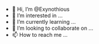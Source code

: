 - 👋 Hi, I’m @Exynothious
- 👀 I’m interested in ...
- 🌱 I’m currently learning ...
- 💞️ I’m looking to collaborate on ...
- 📫 How to reach me ...

<!---
Exynothious/Exynothious is a ✨ special ✨ repository because its `README.md` (this file) appears on your GitHub profile.
You can click the Preview link to take a look at your changes.
--->
